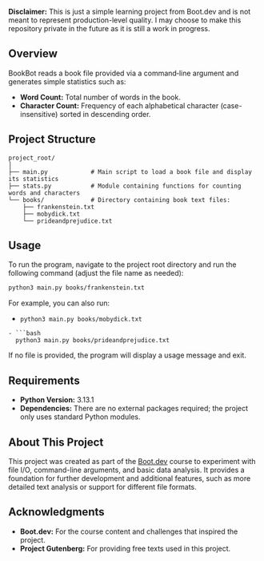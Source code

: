 **Disclaimer:** This is just a simple learning project from Boot.dev and is not meant to represent production-level quality. I may choose to make this repository private in the future as it is still a work in progress.

## Overview
BookBot reads a book file provided via a command‑line argument and generates simple statistics such as:
- **Word Count:** Total number of words in the book.
- **Character Count:** Frequency of each alphabetical character (case-insensitive) sorted in descending order.

## Project Structure
``` 
project_root/
│
├── main.py            # Main script to load a book file and display its statistics
├── stats.py           # Module containing functions for counting words and characters
└── books/             # Directory containing book text files:
    ├── frankenstein.txt
    ├── mobydick.txt
    └── prideandprejudice.txt
```
## Usage
To run the program, navigate to the project root directory and run the following command (adjust the file name as needed):
``` bash
python3 main.py books/frankenstein.txt
```
For example, you can also run:
- `python3 main.py books/mobydick.txt `
``` 
- ```bash
  python3 main.py books/prideandprejudice.txt
```
If no file is provided, the program will display a usage message and exit.
## Requirements
- **Python Version:** 3.13.1
- **Dependencies:** There are no external packages required; the project only uses standard Python modules.

## About This Project
This project was created as part of the [Boot.dev](https://www.boot.dev) course to experiment with file I/O, command-line arguments, and basic data analysis. It provides a foundation for further development and additional features, such as more detailed text analysis or support for different file formats.
## Acknowledgments
- **Boot.dev:** For the course content and challenges that inspired the project.
- **Project Gutenberg:** For providing free texts used in this project.

